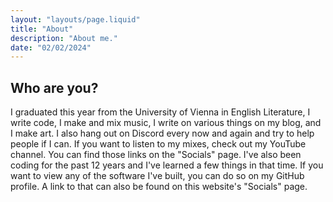 ```yaml
---
layout: "layouts/page.liquid"
title: "About"
description: "About me."
date: "02/02/2024"
---
```


## Who are you?

I graduated this year from the University of Vienna in English Literature, I write code, I make and mix music, I write on various things on my blog, and I make art. I also hang out on Discord every now and again and try to help people if I can. If you want to listen to my mixes, check out my YouTube channel. You can find those links on the "Socials" page. I've also been coding for the past 12 years and I've learned a few things in that time. If you want to view any of the software I've built, you can do so on my GitHub profile. A link to that can also be found on this website's "Socials" page.